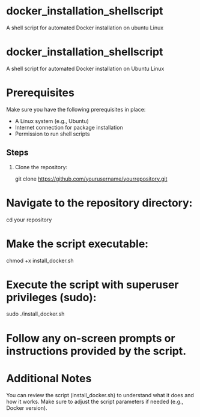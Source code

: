 # docker_installation_shellscript
 A shell script for automated Docker installation on  ubuntu Linux
 # docker_installation_shellscript
 A shell script for automated Docker installation on  Ubuntu Linux
 # **Prerequisites**
 Make sure you have the following prerequisites in place:

- A Linux system (e.g., Ubuntu)
- Internet connection for package installation
- Permission to run shell scripts

## Steps

1. Clone the repository:

   git clone https://github.com/yourusername/yourrepository.git
# Navigate to the repository directory:


cd your repository
# Make the script executable:

chmod +x install_docker.sh
# Execute the script with superuser privileges (sudo):
sudo ./install_docker.sh
# Follow any on-screen prompts or instructions provided by the script.
# Additional Notes
You can review the script (install_docker.sh) to understand what it does and how it works.
Make sure to adjust the script parameters if needed (e.g., Docker version).
 
